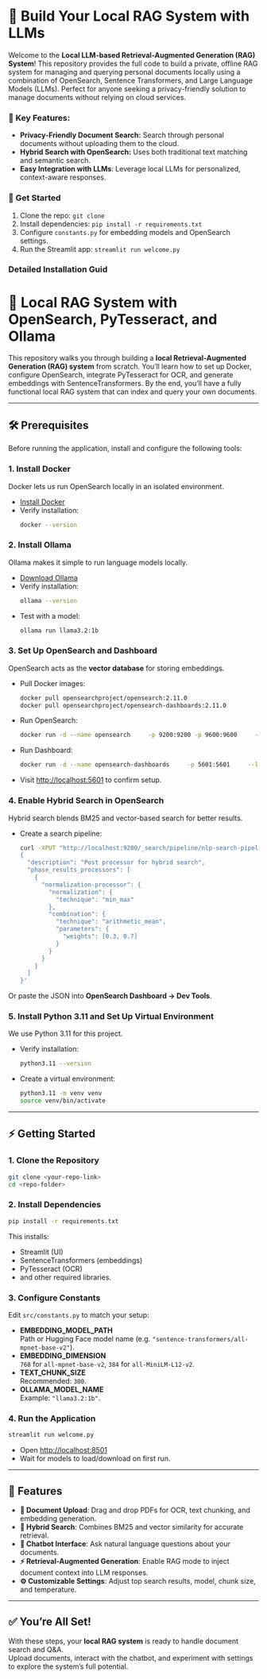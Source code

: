 # 📝 Build Your Local RAG System with LLMs

Welcome to the **Local LLM-based Retrieval-Augmented Generation (RAG) System**! This repository provides the full code to build a private, offline RAG system for managing and querying personal documents locally using a combination of OpenSearch, Sentence Transformers, and Large Language Models (LLMs). Perfect for anyone seeking a privacy-friendly solution to manage documents without relying on cloud services.


### 🌟 Key Features:
- **Privacy-Friendly Document Search:** Search through personal documents without uploading them to the cloud.
- **Hybrid Search with OpenSearch:** Uses both traditional text matching and semantic search.
- **Easy Integration with LLMs**: Leverage local LLMs for personalized, context-aware responses.

### 🚀 Get Started
1. Clone the repo: `git clone `
2. Install dependencies: `pip install -r requirements.txt`
3. Configure `constants.py` for embedding models and OpenSearch settings.
4. Run the Streamlit app: `streamlit run welcome.py`

### Detailed Installation Guid
# 🚀 Local RAG System with OpenSearch, PyTesseract, and Ollama

This repository walks you through building a **local Retrieval-Augmented Generation (RAG) system** from scratch. You’ll learn how to set up Docker, configure OpenSearch, integrate PyTesseract for OCR, and generate embeddings with SentenceTransformers. By the end, you’ll have a fully functional local RAG system that can index and query your own documents.

---

## 🛠️ Prerequisites

Before running the application, install and configure the following tools:

### 1. Install Docker
Docker lets us run OpenSearch locally in an isolated environment.  

- [Install Docker](https://docs.docker.com/engine/install/)  
- Verify installation:
  ```bash
  docker --version
  ```

### 2. Install Ollama
Ollama makes it simple to run language models locally.  

- [Download Ollama](https://ollama.com/download)  
- Verify installation:
  ```bash
  ollama --version
  ```
- Test with a model:
  ```bash
  ollama run llama3.2:1b
  ```

### 3. Set Up OpenSearch and Dashboard
OpenSearch acts as the **vector database** for storing embeddings.  

- Pull Docker images:
  ```bash
  docker pull opensearchproject/opensearch:2.11.0
  docker pull opensearchproject/opensearch-dashboards:2.11.0
  ```
- Run OpenSearch:
  ```bash
  docker run -d --name opensearch     -p 9200:9200 -p 9600:9600     -e "discovery.type=single-node"     -e "DISABLE_SECURITY_PLUGIN=true"     opensearchproject/opensearch:2.11.0
  ```
- Run Dashboard:
  ```bash
  docker run -d --name opensearch-dashboards     -p 5601:5601     --link opensearch:opensearch     -e "OPENSEARCH_HOSTS=http://opensearch:9200"     -e "DISABLE_SECURITY_DASHBOARDS_PLUGIN=true"     opensearchproject/opensearch-dashboards:2.11.0
  ```
- Visit [http://localhost:5601](http://localhost:5601) to confirm setup.

### 4. Enable Hybrid Search in OpenSearch
Hybrid search blends BM25 and vector-based search for better results.  

- Create a search pipeline:
  ```bash
  curl -XPUT "http://localhost:9200/_search/pipeline/nlp-search-pipeline"     -H 'Content-Type: application/json' -d'
  {
    "description": "Post processor for hybrid search",
    "phase_results_processors": [
      {
        "normalization-processor": {
          "normalization": {
            "technique": "min_max"
          },
          "combination": {
            "technique": "arithmetic_mean",
            "parameters": {
              "weights": [0.3, 0.7]
            }
          }
        }
      }
    ]
  }'
  ```

Or paste the JSON into **OpenSearch Dashboard → Dev Tools**.

### 5. Install Python 3.11 and Set Up Virtual Environment
We use Python 3.11 for this project.  

- Verify installation:
  ```bash
  python3.11 --version
  ```
- Create a virtual environment:
  ```bash
  python3.11 -m venv venv
  source venv/bin/activate
  ```

---

## ⚡ Getting Started

### 1. Clone the Repository
```bash
git clone <your-repo-link>
cd <repo-folder>
```

### 2. Install Dependencies
```bash
pip install -r requirements.txt
```

This installs:
- Streamlit (UI)
- SentenceTransformers (embeddings)
- PyTesseract (OCR)
- and other required libraries.

### 3. Configure Constants
Edit `src/constants.py` to match your setup:

- **EMBEDDING_MODEL_PATH**  
  Path or Hugging Face model name (e.g. `"sentence-transformers/all-mpnet-base-v2"`).  
- **EMBEDDING_DIMENSION**  
  `768` for `all-mpnet-base-v2`, `384` for `all-MiniLM-L12-v2`.  
- **TEXT_CHUNK_SIZE**  
  Recommended: `300`.  
- **OLLAMA_MODEL_NAME**  
  Example: `"llama3.2:1b"`.

### 4. Run the Application
```bash
streamlit run welcome.py
```

- Open [http://localhost:8501](http://localhost:8501)  
- Wait for models to load/download on first run.  

---

## 🎉 Features

- **📄 Document Upload**: Drag and drop PDFs for OCR, text chunking, and embedding generation.  
- **🔎 Hybrid Search**: Combines BM25 and vector similarity for accurate retrieval.  
- **🤖 Chatbot Interface**: Ask natural language questions about your documents.  
- **⚡ Retrieval-Augmented Generation**: Enable RAG mode to inject document context into LLM responses.  
- **⚙️ Customizable Settings**: Adjust top search results, model, chunk size, and temperature.  

---

## ✅ You’re All Set!
With these steps, your **local RAG system** is ready to handle document search and Q&A.  
Upload documents, interact with the chatbot, and experiment with settings to explore the system’s full potential.
